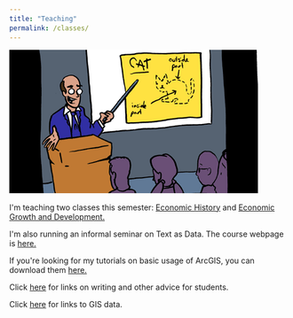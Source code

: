 ```yaml
---
title: "Teaching"
permalink: /classes/
---
```

![cat_smbc](/assets/images/cat_smbc.gif)

I'm teaching two classes this semester: [Economic History](https://noeldjohnson.github.io/eeh/) and [Economic Growth and Development.](https://noeldjohnson.github.io/dev/)

I'm also running an informal seminar on Text as Data. The course webpage is [here.](https://noeldjohnson.github.io/tad/)

If you're looking for my tutorials on basic usage of ArcGIS, you can download them [here.](https://github.com/noeldjohnson/ArcGIS-Tutorial.git)

Click [here](https://noeldjohnson.github.io/student_advice/) for links on writing and other advice for students.

Click [here](https://noeldjohnson.github.io/gis_links/) for links to GIS data.
